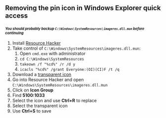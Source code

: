 ## Removing the pin icon in Windows Explorer quick access

### <sub><sup>*You should probably backup `C:\Windows\SystemResources\imageres.dll.mun` before continuing*</sub></sup>

1. Install [Resource Hacker](http://www.angusj.com/resourcehacker/)
2. Take control of `C:\Windows\SystemResources\imageres.dll.mun`:
    1. Open `cmd.exe` with administrator
    2. `cd C:\Windows\SystemResources`
    3. `takeown /f "%cd%" /r /d y`
    4. `icacls "%cd%" /grant Everyone:(OI)(CI)F /t /q`
3. Download a [transparent icon](https://raw.githubusercontent.com/st0rmw1ndz/st0rmw1ndz.github.io/main/guides/assets/blank.ico)
4. Go into Resource Hacker and open `C:\Windows\SystemResources\imageres.dll.mun`
5. Click on **Icon Group**
6. Find **5100:1033**
7. Select the icon and use **Ctrl+R** to replace
8. Select the transparent icon
9. Use **Ctrl+S** to save
